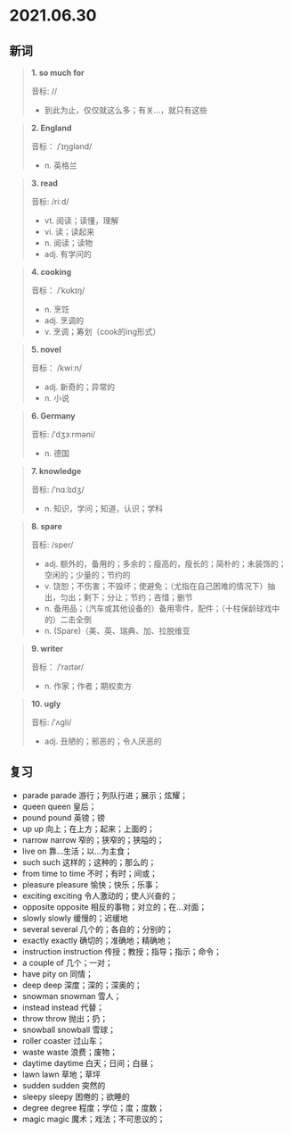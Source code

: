 # 2021.06.30

## 新词

> **1. so much for**
>
> 音标: //
>
> - 到此为止，仅仅就这么多；有关…，就只有这些




> **2. England** 
>  
> 音标：  /ˈɪŋɡlənd/
>
> - n. 英格兰



> **3. read**
>
> 音标: /riːd/
>
> - vt. 阅读；读懂，理解
> - vi. 读；读起来
> - n. 阅读；读物
> - adj. 有学问的





> **4. cooking**
>
> 音标： /ˈkʊkɪŋ/
>
> - n. 烹饪
> - adj. 烹调的
> - v. 烹调；筹划（cook的ing形式）



> **5. novel**
>
> 音标：  /kwiːn/
>
> - adj. 新奇的；异常的
> - n. 小说





> **6. Germany**
>
> 音标:  /ˈdʒɜːrməni/
>
> - n. 德国





> **7. knowledge** 
>
> 音标:  /ˈnɑːlɪdʒ/
>
> - n. 知识，学问；知道，认识；学科




> **8. spare**
>
> 音标: /sper/
>
> - adj. 额外的，备用的；多余的；瘦高的，瘦长的；简朴的；未装饰的；空闲的；少量的；节约的
> - v. 饶恕；不伤害；不毁坏；使避免；（尤指在自己困难的情况下）抽出，匀出；剩下；分让；节约；吝惜；删节
> - n. 备用品；（汽车或其他设备的）备用零件，配件；（十柱保龄球戏中的）二击全倒
> - n. (Spare)（美、英、瑞典、加、拉脱维亚




> **9. writer**
>
> 音标： /ˈraɪtər/
>
> - n. 作家；作者；期权卖方




> **10. ugly**
>
> 音标: /ˈʌɡli/
>
> - adj. 丑陋的；邪恶的；令人厌恶的





## 复习

- parade parade 游行；列队行进；展示；炫耀；
- queen queen 皇后；
- pound pound 英镑；镑
- up up 向上；在上方；起来；上面的；
- narrow narrow 窄的；狭窄的；狭隘的；
- live on 靠...生活；以...为主食；
- such such 这样的；这种的；那么的；
- from time to time 不时；有时；间或；
- pleasure pleasure 愉快；快乐；乐事；
- exciting exciting 令人激动的；使人兴奋的；
- opposite opposite 相反的事物；对立的；在...对面；
- slowly slowly 缓慢的；迟缓地
- several several 几个的；各自的；分别的；
- exactly exactly 确切的；准确地；精确地；
- instruction instruction 传授；教授；指导；指示；命令；
- a couple of 几个；一对；
- have pity on 同情；
- deep deep 深度；深的；深奥的；
- snowman snowman 雪人；
- instead instead  代替；
- throw throw 抛出；扔；
- snowball snowball 雪球；
- roller coaster 过山车；
- waste waste 浪费；废物；
- daytime daytime 白天；日间；白昼；
- lawn lawn 草地；草坪
- sudden sudden 突然的
- sleepy sleepy 困倦的；欲睡的
- degree degree 程度；学位；度；度数；
- magic magic 魔术；戏法；不可思议的；



